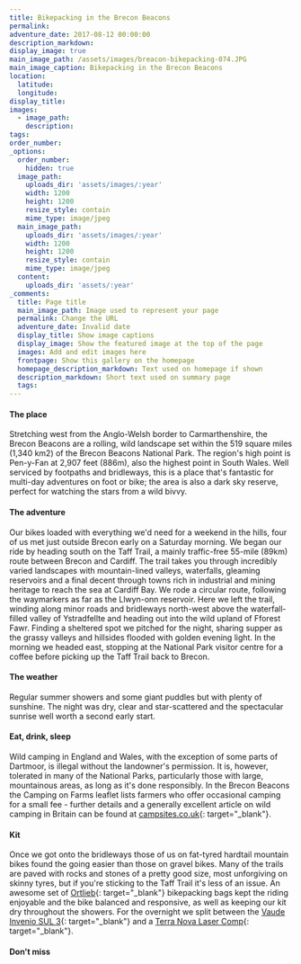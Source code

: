 ```yaml
---
title: Bikepacking in the Brecon Beacons
permalink:
adventure_date: 2017-08-12 00:00:00
description_markdown:
display_image: true
main_image_path: /assets/images/breacon-bikepacking-074.JPG
main_image_caption: Bikepacking in the Brecon Beacons
location:
  latitude:
  longitude:
display_title:
images:
  - image_path:
    description:
tags:
order_number:
_options:
  order_number:
    hidden: true
  image_path:
    uploads_dir: 'assets/images/:year'
    width: 1200
    height: 1200
    resize_style: contain
    mime_type: image/jpeg
  main_image_path:
    uploads_dir: 'assets/images/:year'
    width: 1200
    height: 1200
    resize_style: contain
    mime_type: image/jpeg
  content:
    uploads_dir: 'assets/:year'
_comments:
  title: Page title
  main_image_path: Image used to represent your page
  permalink: Change the URL
  adventure_date: Invalid date
  display_title: Show image captions
  display_image: Show the featured image at the top of the page
  images: Add and edit images here
  frontpage: Show this gallery on the homepage
  homepage_description_markdown: Text used on homepage if shown
  description_markdown: Short text used on summary page
  tags:
---
```


#### The place

Stretching west from the Anglo-Welsh border to Carmarthenshire, the Brecon Beacons are a rolling, wild landscape set within the 519 square miles (1,340 km2) of the Brecon Beacons National Park. The region's high point is Pen-y-Fan at 2,907 feet (886m), also the highest point in South Wales. Well serviced by footpaths and bridleways, this is a place that's fantastic for multi-day adventures on foot or bike; the area is also a dark sky reserve, perfect for watching the stars from a wild bivvy.

#### The adventure

Our bikes loaded with everything we'd need for a weekend in the hills, four of us met just outside Brecon early on a Saturday morning. We began our ride by heading south on the Taff Trail, a mainly traffic-free 55-mile (89km) route between Brecon and Cardiff. The trail takes you through incredibly varied landscapes with mountain-lined valleys, waterfalls, gleaming reservoirs and a final decent through towns rich in industrial and mining heritage to reach the sea at Cardiff Bay. We rode a circular route, following the waymarkers as far as the Llwyn-onn reservoir. Here we left the trail, winding along minor roads and bridleways north-west above the waterfall-filled valley of Ystradfellte and heading out into the wild upland of Fforest Fawr. Finding a sheltered spot we pitched for the night, sharing supper as the grassy valleys and hillsides flooded with golden evening light. In the morning we headed east, stopping at the National Park visitor centre for a coffee before picking up the Taff Trail back to Brecon.&nbsp;

#### The weather

Regular summer showers and some giant puddles but with plenty of sunshine. The night was dry, clear and star-scattered and the spectacular sunrise well worth a second early start.

#### Eat, drink, sleep

Wild camping in England and Wales, with the exception of some parts of Dartmoor, is illegal without the landowner's permission. It is, however, tolerated in many of the National Parks, particularly those with large, mountainous areas, as long as it's done responsibly. In the Brecon Beacons the Camping on Farms leaflet lists farmers who offer occasional camping for a small fee - further details and a generally excellent article on wild camping in Britain can be found at&nbsp;[campsites.co.uk](https://www.campsites.co.uk/guides/wild-camping/wild-camping-in-england-and-wales){: target="_blank"}.

#### Kit

Once we got onto the bridleways those of us on fat-tyred hardtail mountain bikes found the going easier than those on gravel bikes. Many of the trails are paved with rocks and stones of a pretty good size, most unforgiving on skinny tyres, but if you're sticking to the Taff Trail it's less of an issue. An awesome set of&nbsp;[Ortlieb](https://www.ortlieb.com/us/products/bikepacking){: target="_blank"}&nbsp;bikepacking bags kept the riding enjoyable and the bike balanced and responsive, as well as keeping our kit dry throughout the showers. For the overnight we split between the [Vaude Invenio SUL 3](https://www.vaude.com/en-GB/Products/Activity/Best-in-Test/Invenio-SUL-3P?number=124861820){: target="_blank"}&nbsp;and a [Terra Nova Laser Comp](https://www.terra-nova.co.uk/tents-and-spares/all-tents/laser-competition-1-tent-ss16/){: target="_blank"}.

#### Don't miss